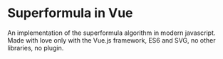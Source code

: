 # Superformula in Vue
An implementation of the superformula algorithm in modern javascript.
Made with love only with the Vue.js framework, ES6 and SVG, no other libraries, no plugin.
